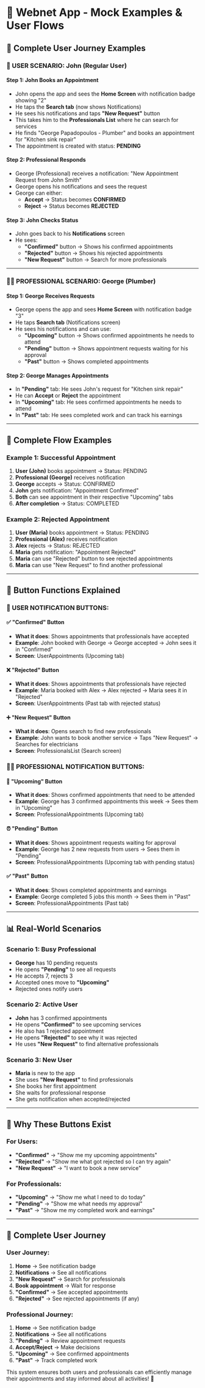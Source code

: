 # 🎯 Webnet App - Mock Examples & User Flows

## 📱 **Complete User Journey Examples**

### **👤 USER SCENARIO: John (Regular User)**

#### **Step 1: John Books an Appointment**

- John opens the app and sees the **Home Screen** with notification badge showing "2"
- He taps the **Search tab** (now shows Notifications)
- He sees his notifications and taps **"New Request"** button
- This takes him to the **Professionals List** where he can search for services
- He finds "George Papadopoulos - Plumber" and books an appointment for "Kitchen sink repair"
- The appointment is created with status: **PENDING**

#### **Step 2: Professional Responds**

- George (Professional) receives a notification: "New Appointment Request from John Smith"
- George opens his notifications and sees the request
- George can either:
  - **Accept** → Status becomes **CONFIRMED**
  - **Reject** → Status becomes **REJECTED**

#### **Step 3: John Checks Status**

- John goes back to his **Notifications** screen
- He sees:
  - **"Confirmed"** button → Shows his confirmed appointments
  - **"Rejected"** button → Shows his rejected appointments
  - **"New Request"** button → Search for more professionals

---

### **👨‍💼 PROFESSIONAL SCENARIO: George (Plumber)**

#### **Step 1: George Receives Requests**

- George opens the app and sees **Home Screen** with notification badge "3"
- He taps **Search tab** (Notifications screen)
- He sees his notifications and can use:
  - **"Upcoming"** button → Shows confirmed appointments he needs to attend
  - **"Pending"** button → Shows appointment requests waiting for his approval
  - **"Past"** button → Shows completed appointments

#### **Step 2: George Manages Appointments**

- In **"Pending"** tab: He sees John's request for "Kitchen sink repair"
- He can **Accept** or **Reject** the appointment
- In **"Upcoming"** tab: He sees confirmed appointments he needs to attend
- In **"Past"** tab: He sees completed work and can track his earnings

---

## 🔄 **Complete Flow Examples**

### **Example 1: Successful Appointment**

1. **User (John)** books appointment → Status: PENDING
2. **Professional (George)** receives notification
3. **George** accepts → Status: CONFIRMED
4. **John** gets notification: "Appointment Confirmed"
5. **Both** can see appointment in their respective "Upcoming" tabs
6. **After completion** → Status: COMPLETED

### **Example 2: Rejected Appointment**

1. **User (Maria)** books appointment → Status: PENDING
2. **Professional (Alex)** receives notification
3. **Alex** rejects → Status: REJECTED
4. **Maria** gets notification: "Appointment Rejected"
5. **Maria** can use "Rejected" button to see rejected appointments
6. **Maria** can use "New Request" to find another professional

---

## 🎯 **Button Functions Explained**

### **👤 USER NOTIFICATION BUTTONS:**

#### **✅ "Confirmed" Button**

- **What it does**: Shows appointments that professionals have accepted
- **Example**: John booked with George → George accepted → John sees it in "Confirmed"
- **Screen**: UserAppointments (Upcoming tab)

#### **❌ "Rejected" Button**

- **What it does**: Shows appointments that professionals have rejected
- **Example**: Maria booked with Alex → Alex rejected → Maria sees it in "Rejected"
- **Screen**: UserAppointments (Past tab with rejected status)

#### **➕ "New Request" Button**

- **What it does**: Opens search to find new professionals
- **Example**: John wants to book another service → Taps "New Request" → Searches for electricians
- **Screen**: ProfessionalsList (Search screen)

### **👨‍💼 PROFESSIONAL NOTIFICATION BUTTONS:**

#### **📅 "Upcoming" Button**

- **What it does**: Shows confirmed appointments that need to be attended
- **Example**: George has 3 confirmed appointments this week → Sees them in "Upcoming"
- **Screen**: ProfessionalAppointments (Upcoming tab)

#### **⏰ "Pending" Button**

- **What it does**: Shows appointment requests waiting for approval
- **Example**: George has 2 new requests from users → Sees them in "Pending"
- **Screen**: ProfessionalAppointments (Upcoming tab with pending status)

#### **✅ "Past" Button**

- **What it does**: Shows completed appointments and earnings
- **Example**: George completed 5 jobs this month → Sees them in "Past"
- **Screen**: ProfessionalAppointments (Past tab)

---

## 📊 **Real-World Scenarios**

### **Scenario 1: Busy Professional**

- **George** has 10 pending requests
- He opens **"Pending"** to see all requests
- He accepts 7, rejects 3
- Accepted ones move to **"Upcoming"**
- Rejected ones notify users

### **Scenario 2: Active User**

- **John** has 3 confirmed appointments
- He opens **"Confirmed"** to see upcoming services
- He also has 1 rejected appointment
- He opens **"Rejected"** to see why it was rejected
- He uses **"New Request"** to find alternative professionals

### **Scenario 3: New User**

- **Maria** is new to the app
- She uses **"New Request"** to find professionals
- She books her first appointment
- She waits for professional response
- She gets notification when accepted/rejected

---

## 🎯 **Why These Buttons Exist**

### **For Users:**

- **"Confirmed"** → "Show me my upcoming appointments"
- **"Rejected"** → "Show me what got rejected so I can try again"
- **"New Request"** → "I want to book a new service"

### **For Professionals:**

- **"Upcoming"** → "Show me what I need to do today"
- **"Pending"** → "Show me what needs my approval"
- **"Past"** → "Show me my completed work and earnings"

---

## 🔄 **Complete User Journey**

### **User Journey:**

1. **Home** → See notification badge
2. **Notifications** → See all notifications
3. **"New Request"** → Search for professionals
4. **Book appointment** → Wait for response
5. **"Confirmed"** → See accepted appointments
6. **"Rejected"** → See rejected appointments (if any)

### **Professional Journey:**

1. **Home** → See notification badge
2. **Notifications** → See all notifications
3. **"Pending"** → Review appointment requests
4. **Accept/Reject** → Make decisions
5. **"Upcoming"** → See confirmed appointments
6. **"Past"** → Track completed work

This system ensures both users and professionals can efficiently manage their appointments and stay informed about all activities! 🎉
